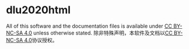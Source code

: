 # dlu2020html
All of this software and the documentation files is available under [CC BY-NC-SA 4.0](https://creativecommons.org/licenses/by-nc-sa/4.0/legalcode "CC BY-NC-SA 4.0") unless otherwise stated.
除非特殊声明，本软件及文档以[CC BY-NC-SA 4.0](https://creativecommons.org/licenses/by-nc-sa/4.0/legalcode "CC BY-NC-SA 4.0")协议授权。
